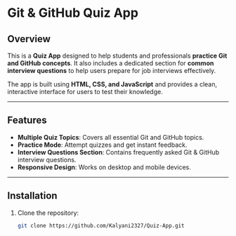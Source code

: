 # Git & GitHub Quiz App

## Overview
This is a **Quiz App** designed to help students and professionals **practice Git and GitHub concepts**. It also includes a dedicated section for **common interview questions** to help users prepare for job interviews effectively.

The app is built using **HTML, CSS, and JavaScript** and provides a clean, interactive interface for users to test their knowledge.

---

## Features
- **Multiple Quiz Topics**: Covers all essential Git and GitHub topics.
- **Practice Mode**: Attempt quizzes and get instant feedback.
- **Interview Questions Section**: Contains frequently asked Git & GitHub interview questions.
- **Responsive Design**: Works on desktop and mobile devices.

---

## Installation
1. Clone the repository:
   ```bash
   git clone https://github.com/Kalyani2327/Quiz-App.git
